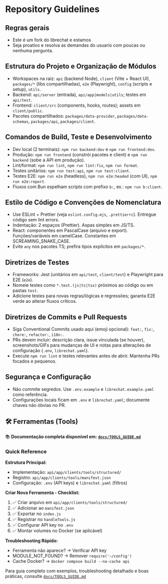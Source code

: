 # Repository Guidelines

## Regras gerais
- Este é um fork do librechat e estamos 
- Seja proativo e resolva as demandas do usuario com poucas ou nenhuma pergunta.

## Estrutura do Projeto e Organização de Módulos
- Workspaces na raiz: `api` (backend Node), `client` (Vite + React UI), `packages/*` (libs compartilhadas), `e2e` (Playwright), `config` (scripts e setup), `utils`.
- Backend: `api/server` (entrada), `api/app|models|utils`; testes em `api/test`.
- Frontend: `client/src` (components, hooks, routes); assets em `client/public`.
- Pacotes compartilhados: `packages/data-provider`, `packages/data-schemas`, `packages/api`, `packages/client`.

## Comandos de Build, Teste e Desenvolvimento
- Dev local (2 terminais): `npm run backend:dev` e `npm run frontend:dev`.
- Produção: `npm run frontend` (constrói pacotes e client) e `npm run backend` (sobe a API em produção).
- Lint/format: `npm run lint`, `npm run lint:fix`, `npm run format`.
- Testes unitários: `npm run test:api`, `npm run test:client`.
- Testes E2E: `npm run e2e` (headless), `npm run e2e:headed` (com UI), `npm run e2e:report`.
- Fluxos com Bun espelham scripts com prefixo `b:`, ex.: `npm run b:client`.

## Estilo de Código e Convenções de Nomenclatura
- Use ESLint + Prettier (veja `eslint.config.mjs`, `.prettierrc`). Entregue código sem lint errors.
- Indentação: 2 espaços (Prettier). Aspas simples em JS/TS.
- React: componentes em PascalCase (arquivo e export). Funções/variáveis em camelCase. Constantes em SCREAMING_SNAKE_CASE.
- Evite `any` nos pacotes TS; prefira tipos explícitos em `packages/*`.

## Diretrizes de Testes
- Frameworks: Jest (unitários em `api/test`, `client/test`) e Playwright para E2E (`e2e`).
- Nomeie testes como `*.test.(js|ts|tsx)` próximos ao código ou em pastas `test`.
- Adicione testes para novas regras/lógicas e regressões; garanta E2E verde ao alterar fluxos críticos.

## Diretrizes de Commits e Pull Requests
- Siga Conventional Commits usado aqui (emoji opcional): `feat:`, `fix:`, `chore:`, `refactor:`, `i18n:`.
- PRs devem incluir: descrição clara, issue vinculada (se houver), screenshots/GIFs para mudanças de UI e notas para alterações de configuração (`.env`, `librechat.yaml`).
- Execute `npm run lint` e testes relevantes antes de abrir. Mantenha PRs focados e pequenos.

## Segurança e Configuração
- Não commite segredos. Use `.env.example` e `librechat.example.yaml` como referência.
- Configurações locais ficam em `.env` e `librechat.yaml`; documente chaves não óbvias no PR.

## 🛠️ Ferramentas (Tools)

📚 **Documentação completa disponível em: [`docs/TOOLS_GUIDE.md`](./docs/TOOLS_GUIDE.md)**

### Quick Reference

**Estrutura Principal:**
- Implementação: `api/app/clients/tools/structured/`
- Registro: `api/app/clients/tools/manifest.json`
- Configuração: `.env` (API keys) e `librechat.yaml` (filtros)

**Criar Nova Ferramenta - Checklist:**
1. ✅ Criar arquivo em `api/app/clients/tools/structured/`
2. ✅ Adicionar ao `manifest.json`
3. ✅ Exportar no `index.js`
4. ✅ Registrar no `handleTools.js`
5. ✅ Configurar API key no `.env`
6. ✅ Montar volumes no Docker (se aplicável)

**Troubleshooting Rápido:**
- Ferramenta não aparece? → Verificar API key
- MODULE_NOT_FOUND? → Remover `require('~/config')`
- Cache Docker? → `docker compose build --no-cache api`

Para guia completo com exemplos, troubleshooting detalhado e boas práticas, consulte [`docs/TOOLS_GUIDE.md`](./docs/TOOLS_GUIDE.md)
